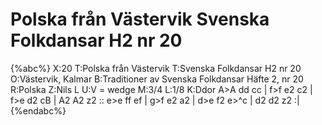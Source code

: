 # Polska från Västervik Svenska Folkdansar H2 nr 20

{%abc%}
X:20
T:Polska från Västervik
T:Svenska Folkdansar H2 nr 20
O:Västervik, Kalmar
B:Traditioner av Svenska Folkdansar Häfte 2, nr 20
R:Polska
Z:Nils L
U:V = wedge
M:3/4
L:1/8
K:Ddor
A>A dd cc | f>f e2 c2 | f>e d2 cB | A2 A2 z2 ::
e>e ff ef | g>f e2 a2 | d>e f2 e>^c | d2 d2 z2 :|
{%endabc%}
